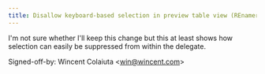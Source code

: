 ```yaml
---
title: Disallow keyboard-based selection in preview table view (REnamer, f1ca6cc)
---
```


I'm not sure whether I'll keep this change but this at least shows how selection can easily be suppressed from within the delegate.

Signed-off-by: Wincent Colaiuta &lt;win@wincent.com&gt;
